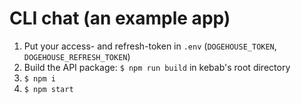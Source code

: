 # CLI chat (an example app)
1. Put your access- and refresh-token in `.env` (`DOGEHOUSE_TOKEN`, `DOGEHOUSE_REFRESH_TOKEN`)
2. Build the API package: `$ npm run build` in kebab's root directory
3. `$ npm i`
4. `$ npm start`
